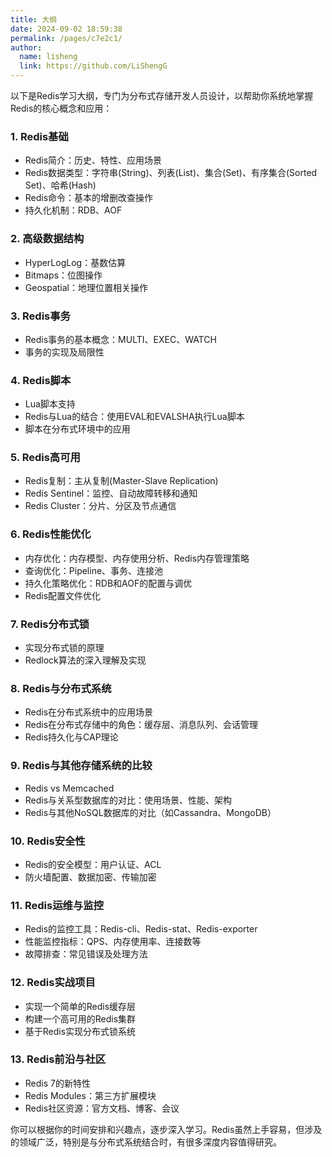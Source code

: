 ```yaml
---
title: 大纲
date: 2024-09-02 18:59:38
permalink: /pages/c7e2c1/
author: 
  name: lisheng
  link: https://github.com/LiShengG
---
```

以下是Redis学习大纲，专门为分布式存储开发人员设计，以帮助你系统地掌握Redis的核心概念和应用：

### 1. **Redis基础**
   - Redis简介：历史、特性、应用场景
   - Redis数据类型：字符串(String)、列表(List)、集合(Set)、有序集合(Sorted Set)、哈希(Hash)
   - Redis命令：基本的增删改查操作
   - 持久化机制：RDB、AOF

### 2. **高级数据结构**
   - HyperLogLog：基数估算
   - Bitmaps：位图操作
   - Geospatial：地理位置相关操作

### 3. **Redis事务**
   - Redis事务的基本概念：MULTI、EXEC、WATCH
   - 事务的实现及局限性

### 4. **Redis脚本**
   - Lua脚本支持
   - Redis与Lua的结合：使用EVAL和EVALSHA执行Lua脚本
   - 脚本在分布式环境中的应用

### 5. **Redis高可用**
   - Redis复制：主从复制(Master-Slave Replication)
   - Redis Sentinel：监控、自动故障转移和通知
   - Redis Cluster：分片、分区及节点通信

### 6. **Redis性能优化**
   - 内存优化：内存模型、内存使用分析、Redis内存管理策略
   - 查询优化：Pipeline、事务、连接池
   - 持久化策略优化：RDB和AOF的配置与调优
   - Redis配置文件优化

### 7. **Redis分布式锁**
   - 实现分布式锁的原理
   - Redlock算法的深入理解及实现

### 8. **Redis与分布式系统**
   - Redis在分布式系统中的应用场景
   - Redis在分布式存储中的角色：缓存层、消息队列、会话管理
   - Redis持久化与CAP理论

### 9. **Redis与其他存储系统的比较**
   - Redis vs Memcached
   - Redis与关系型数据库的对比：使用场景、性能、架构
   - Redis与其他NoSQL数据库的对比（如Cassandra、MongoDB）

### 10. **Redis安全性**
   - Redis的安全模型：用户认证、ACL
   - 防火墙配置、数据加密、传输加密

### 11. **Redis运维与监控**
   - Redis的监控工具：Redis-cli、Redis-stat、Redis-exporter
   - 性能监控指标：QPS、内存使用率、连接数等
   - 故障排查：常见错误及处理方法

### 12. **Redis实战项目**
   - 实现一个简单的Redis缓存层
   - 构建一个高可用的Redis集群
   - 基于Redis实现分布式锁系统

### 13. **Redis前沿与社区**
   - Redis 7的新特性
   - Redis Modules：第三方扩展模块
   - Redis社区资源：官方文档、博客、会议

你可以根据你的时间安排和兴趣点，逐步深入学习。Redis虽然上手容易，但涉及的领域广泛，特别是与分布式系统结合时，有很多深度内容值得研究。